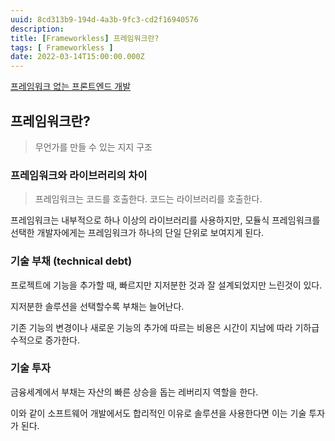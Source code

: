 ```yaml
---
uuid: 8cd313b9-194d-4a3b-9fc3-cd2f16940576
description: 
title: [Frameworkless] 프레임워크란?
tags: [ Frameworkless ]
date: 2022-03-14T15:00:00.000Z
---
```









[프레임워크 없는 프론트엔드 개발](https://www.aladin.co.kr/shop/wproduct.aspx?ItemId=260034588&start=slayer)

## 프레임워크란?

> 무언가를 만들 수 있는 지지 구조
> 

### 프레임워크와 라이브러리의 차이

> 프레임워크는 코드를 호출한다. 코드는 라이브러리를 호출한다.
> 

프레임워크는 내부적으로 하나 이상의 라이브러리를 사용하지만, 모듈식 프레임워크를 선택한 개발자에게는 프레임워크가 하나의 단일 단위로 보여지게 된다.

### 기술 부채 (technical debt)

프로젝트에 기능을 추가할 때, 빠르지만 지저분한 것과 잘 설계되었지만 느린것이 있다.

지저분한 솔루션을 선택할수록 부채는 늘어난다.

기존 기능의 변경이나 새로운 기능의 추가에 따르는 비용은 시간이 지남에 따라 기하급수적으로 증가한다.

### 기술 투자

금융세계에서 부채는 자산의 빠른 상승을 돕는 레버리지 역할을 한다.

이와 같이 소프트웨어 개발에서도 합리적인 이유로 솔루션을 사용한다면 이는 기술 투자가 된다.